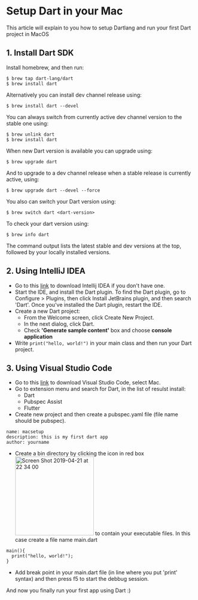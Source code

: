 # Setup Dart in your Mac
This article will explain to you how to setup Dartlang and run your first Dart project in MacOS
## 1. Install Dart SDK
Install homebrew, and then run:
```
$ brew tap dart-lang/dart
$ brew install dart
```
Alternatively you can install dev channel release using:
```
$ brew install dart --devel
```
You can always switch from currently active dev channel version to the stable one using:
```
$ brew unlink dart
$ brew install dart
```
When new Dart version is available you can upgrade using:
```
$ brew upgrade dart
```
And to upgrade to a dev channel release when a stable release is currently active, using:
```
$ brew upgrade dart --devel --force
```
You also can switch your Dart version using:
```
$ brew switch dart <dart-version>
```
To check your dart version using:
```
$ brew info dart
```
The command output lists the latest stable and dev versions at the top, followed by your locally installed versions.
## 2. Using IntelliJ IDEA
* Go to this [link](https://www.jetbrains.com/idea/download/#section=mac) to download Intellij IDEA if you don't have one.
* Start the IDE, and install the Dart plugin. To find the Dart plugin, go to Configure > Plugins, then click Install JetBrains plugin, 
and then search 'Dart'. Once you've installed the Dart plugin, restart the IDE.
* Create a new Dart project:
  * From the Welcome screen, click Create New Project.
  * In the next dialog, click Dart.
  * Check **'Generate sample content'** box and choose **console application**
* Write ``` print("hello, world!") ``` in your main class and then run your Dart project.
## 3. Using Visual Studio Code
* Go to this [link](https://code.visualstudio.com/download) to download Visual Studio Code, select Mac.
* Go to extension menu and search for Dart, in the list of resulst install:
  * Dart
  * Pubspec Assist
  * Flutter
* Create new project and then create a pubspec.yaml file (file name should be pubspec).
```
name: macsetup
description: this is my first dart app
author: yourname
```
* Create a bin directory by clicking the icon in red box <img width="210" alt="Screen Shot 2019-04-21 at 22 34 00" src="https://user-images.githubusercontent.com/28759060/56472194-a5681300-6485-11e9-8567-f3028698c9bd.png"> to contain your executable files.
In this case create a file name main.dart
```
main(){
  print("hello, world!");
}
```
* Add break point in your main.dart file (in line where you put 'print' syntax) and then press f5 to start the debbug session.


And now you finally run your first app using Dart :)
